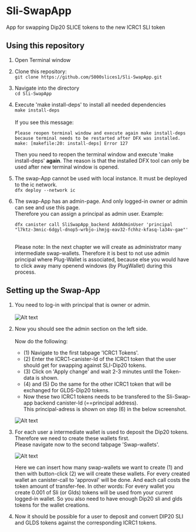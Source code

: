 # Sli-SwapApp
App for swapping Dip20 SLICE tokens to the new ICRC1 SLI token


## Using this repository


1) Open Terminal window

2) Clone this repository:<br/>
   ```git clone https://github.com/5000slices1/Sli-SwapApp.git```

3) Navigate into the directory<br/>
```cd Sli-SwapApp```
 
4) Execute 'make install-deps' to install all needed dependencies <br/>
```make install-deps```<br/><br/>
If you see this message: <br/>
    ````
    Please reopen terminal window and execute again make install-deps because terminal needs to be restarted after DFX was installed. make: [makefile:20: install-deps] Error 127
    ````

    Then you need to reopen the terminal window and execute 'make install-deps' **again**. The reason is that the installed DFX tool can only be used after new terminal window is opened.<br/>

5) The swap-App cannot be used with local instance. It must be deployed to the ic network.<br/>
    ```dfx deploy --network ic```

6) The swap-App has an admin-page. And only logged-in owner or admin can see and use this page.<br/>    Therefore you can assign a principal as admin user. Example:<br/>
    ```
    dfx canister call SliSwapApp_backend AddAdminUser 'principal "l7ktz-3mnic-6dgyl-dnop5-wrbjo-ihmjg-eav32-fchhz-kfasq-la34v-gae"' 
    ```

    <br/> Please note: In the next chapter we will create as administrator many intermediate swap-wallets. Therefore it is best to not use admin principal where Plug-Wallet is associated, because else you would have to click away many openend windows (by PlugWallet) during this process.



## Setting up the Swap-App

1) You need to log-in with principal that is owner or admin.<br/><br/>
![Alt text](swapAppLogin.png)

2) Now you should see the admin section on the left side. <br/>
   <br/>Now do the following:<br/>
   - (1) Navigate to the first tabpage 'ICRC1 Tokens'.
   - (2) Enter the ICRC1-canister-Id of the ICRC1 token that the user should get for swapping
       against SLI-Dip20 tokens.
   - (3) Click on 'Apply change' and wait 2-3 minutes until the Token-data is shown.
   - (4) and (5) Do the same for the other ICRC1 token that will be exchanged for GLDS-Dip20 tokens.
   - Now these two ICRC1 tokens needs to be transfered to the Sli-Swap-app backend canister-Id (==principal address).<br/>
     This principal-adress is shown on step (6) in the below screenshot.

    ![Alt text](setup_icrc1_tokens.png)


3) For each user a intermediate wallet is used to deposit the Dip20 tokens. Therefore we need
   to create these wallets first. <br/>
   Please navigate now to the second tabpage 'Swap-wallets'. <br/>

    ![Alt text](createSwapWallets.png)
    

    Here we can insert how many swap-wallets we want to create (1) and then with button-click (2) we will create these wallets. For every created wallet an canister-call to 'approval' will be done. And each call costs the token amount of transfer-fee. In other words: For every wallet you create 0.001 of Sli (or Glds) tokens will be used from your current logged-in wallet.
    So you also need to have enough Dip20 sli and glds tokens for the wallet creations.


4) Now it should be possible for a user to deposit and convert DIP20 SLI and GLDS tokens against
   the corresponding ICRC1 tokens. 
